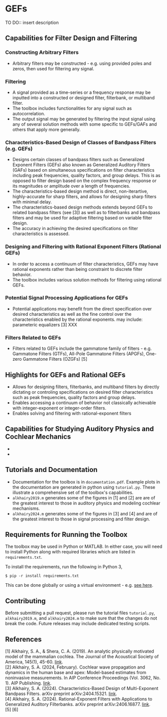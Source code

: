 # GEFs
TO DO:: insert description 



## Capabilities for Filter Design and Filtering

### Constructing Arbitrary Filters
* Arbitrary filters may be constructed - e.g. using provided poles and zeros, then used for filtering any signal.

### Filtering
* A signal provided as a time-series or a frequency response may be inputted into a constructed or designed filter, filterbank, or multiband filter.
* The toolbox includes functionalities for any signal such as autocorrelation.
* The output signal may be generated by filtering the input signal using any of several solution methods with some specific to GEFs/GAFs and others that apply more generally.
  
### Characteristics-Based Design of Classes of Bandpass Filters (e.g. GEFs)
* Designs certain classes of bandpass filters such as Generalized Exponent Filters (GEFs) also known as Generalized Auditory Filters (GAFs) based on simultaneous specifications on filter characteristics including peak frequencies, quality factors, and group delays. This is as opposed to filter design based on the complex frequency response or its magnitudes or amplitude over a length of frequencies.
* The characteristics-based design method is direct, non-iterartive, highly-accurate for sharp filters, and allows for designing sharp filters with minimal delay.
* The characteristics-based design methods extends beyond GEFs to related bandpass filters (see [3]) as well as to filterbanks and bandpass filters and may be used for adaptive filtering based on variable filter design.
* The accuracy in achieving the desired specifications on filter characteristics is assessed.

### Designing and Filtering with Rational Exponent Filters (Rational GEFs)
* In order to access a continuum of filter characteristics, GEFs may have rational exponents rather than being constraint to discrete filter behavior.
* The toolbox includes various solution methods for filtering using rational GEFs.

### Potential Signal Processing Applications for GEFs
* Potential applications may benefit from the direct specification over desired characteristics as well as the fine control over the characteristics enabled by the rational exponents.  may include: parameteric equalizers [3] XXX

### Filters Related to GEFs
* Filters related to GEFs include the gammatone family of filters - e.g. Gammatone Filters (GTFs), All-Pole Gammatone Filters (APGFs), One-zero Gammatone Filters (OZGFs) [5]

## Highlights for GEFs and Rational GEFs
* Allows for designing filters, filterbanks, and multiband filters by directly dictating or controling specifications on desired filter characteristics such as peak frequencies, quality factors and group delays.
* Enables accessing a continuum of behavior not classically achievable with integer-exponent or integer-order filters.
* Enables solving and filtering with rational-exponent filters


## Capabilities for Studying Auditory Physics and Cochlear Mechanics
* 
* 


## Tutorials and Documentation
* Documentation for the toolbox is in `documentation.pdf`. Example plots in the documentation are generated in python using `tutorial.py`. These illustrate a comprehensive set of the toolbox's capabilities.
* `alkhairy2019.m` generates some of the figures in [1] and [2] are are of the greatest interest to those in auditory physics and modeling cochlear mechanisms.
* `alkhairy2024.m` generates some of the figures in [3] and [4] and are of the greatest interest to those in signal processing and filter design.  


## Requirements for Running the Toolbox
The toolbox may be used in Python or MATLAB. In either case, you will need to install Python along with required libraries which are listed in `requirements.txt`.

To install the requirements, run the following in Python 3,

```
$ pip -r install requirements.txt
```

This can be done globally or using a virtual environment - e.g. [see here](https://dev.to/emminex/how-to-install-python-libraries-in-visual-studio-code-38i1).

## Contributing
Before submitting a pull request, please run the tutorial files `tutorial.py`, `alkhairy2019.m`, and `alkhairy2024.m` to make sure that the changes do not break the code. Future releases may include dedicated testing scripts.



## References
[1] Alkhairy, S. A., & Shera, C. A. (2019). An analytic physically motivated model of the mammalian cochlea. The Journal of the Acoustical Society of America, 145(1), 45-60. [link](https://doi.org/10.1121/1.5084042).  
[2] Alkhairy, S. A. (2024, February). Cochlear wave propagation and dynamics in the human base and apex: Model-based estimates from noninvasive measurements. In AIP Conference Proceedings (Vol. 3062, No. 1). AIP Publishing. [link](https://doi.org/10.1063/5.0189264).   
[3] Alkhairy, S. A. (2024). Characteristics-Based Design of Multi-Exponent Bandpass Filters. arXiv preprint arXiv:2404.15321. [link](https://arxiv.org/abs/2404.15321v1).  
[4] Alkhairy, S. A. (2024). Rational-Exponent Filters with Applications to Generalized Auditory Filterbanks. arXiv preprint arXiv:2406.16877. [link](https://arxiv.org/abs/2406.16877v2).  
[5] 
[6]
